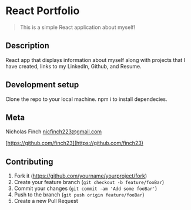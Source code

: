 # React Portfolio
> This is a simple React application about myself!


## Description

React app that displays information about myself along with projects that I have created, links to my LinkedIn, Github, and Resume.

## Development setup

Clone the repo to your local machine. npm i to install dependecies. 

## Meta

Nicholas Finch
nicfinch223@gmail.com


[https://github.com/finch23](https://github.com/finch23)

## Contributing

1. Fork it (<https://github.com/yourname/yourproject/fork>)
2. Create your feature branch (`git checkout -b feature/fooBar`)
3. Commit your changes (`git commit -am 'Add some fooBar'`)
4. Push to the branch (`git push origin feature/fooBar`)
5. Create a new Pull Request
